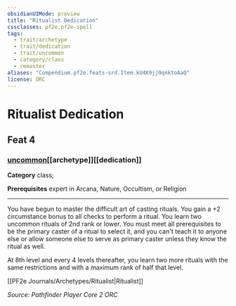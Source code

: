 ```yaml
---
obsidianUIMode: preview
title: "Ritualist Dedication"
cssclasses: pf2e,pf2e-spell
tags:
  - trait/archetype
  - trait/dedication
  - trait/uncommon
  - category/class
  - remaster
aliases: "Compendium.pf2e.feats-srd.Item.kU4K9jj9qnktoAaQ"
license: ORC
---
```

# Ritualist Dedication
## Feat 4
### [uncommon](uncommon "Uncommon Rarity Trait")[[archetype]][[dedication]]

**Category** class; 



**Prerequisites** expert in Arcana, Nature, Occultism, or Religion
* * *
You have begun to master the difficult art of casting rituals. You gain a +2 circumstance bonus to all checks to perform a ritual. You learn two uncommon rituals of 2nd rank or lower. You must meet all prerequisites to be the primary caster of a ritual to select it, and you can't teach it to anyone else or allow someone else to serve as primary caster unless they know the ritual as well.

At 8th level and every 4 levels thereafter, you learn two more rituals with the same restrictions and with a maximum rank of half that level.

[[PF2e Journals/Archetypes/Ritualist|Ritualist]]

*Source: Pathfinder Player Core 2*
*ORC*